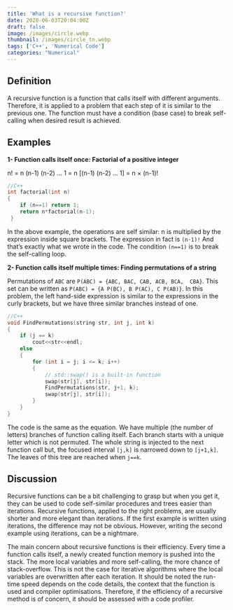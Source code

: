 ```yaml
---
title: 'What is a recursive function?'
date: 2020-06-03T20:04:00Z
draft: false
image: /images/circle.webp
thumbnail: /images/circle_tn.webp
tags: ['C++', 'Numerical Code']
categories: "Numerical"
---
```


## Definition

A recursive function is a function that calls itself with different arguments. Therefore, it is applied to a problem that each step of it is similar to the previous one. The function must have a condition (base case) to break self-calling when desired result is achieved.

## Examples

**1-  Function calls itself once: Factorial of a positive integer**

n! = n (n-1) (n-2) ... 1 = n [(n-1) (n-2) ... 1] = n × (n-1)!

```cpp
//C++
int factorial(int n)
{
    if (n==1) return 1;
    return n*factorial(n-1);
 }
```
In the above example, the operations are self similar: n is multiplied by the expression inside square brackets. The expression in fact is `(n-1)!` And that’s exactly what we wrote in the code. The condition `(n==1)` is to break the self-calling loop.

**2- Function calls itself multiple times: Finding permutations of a string**

Permutations of `ABC` are `P(ABC) = {ABC, BAC, CAB, ACB, BCA,  CBA}`. This set can be written as `P(ABC) = {A P(BC), B P(AC), C P(AB)}`. In this problem, the left hand-side expression is similar to the expressions in the curly brackets, but we have three similar branches instead of one.

```cpp
//C++
void FindPermutations(string str, int j, int k)  
{  
    if (j == k)  
        cout<<str<<endl;  
    else
    {  
        for (int i = j; i <= k; i++)  
        {  
            // std::swap() is a built-in function
            swap(str[j], str[i]);  
            FindPermutations(str, j+1, k);    
            swap(str[j], str[i]);  
        }  
    }  
}
```
The code is the same as the equation. We have multiple (the number of letters) branches of function calling itself. Each branch starts with a unique letter which is not permuted. The whole string is injected to the next function call but, the focused interval `[j,k]` is narrowed down to `[j+1,k]`. The leaves of this tree are reached when `j==k`.

## Discussion

Recursive functions can be a bit challenging to grasp but when you get it, they can be used to code self-similar procedures and trees easier than iterations. Recursive functions, applied to the right problems, are usually shorter and more elegant than iterations. If the first example is written using iterations, the difference may not be obvious. However, writing the second example using iterations, can be a nightmare.

The main concern about recursive functions is their efficiency. Every time a function calls itself, a newly created function memory is pushed into the stack. The more local variables and more self-calling, the more chance of stack-overflow. This is not the case for iterative algorithms where the local variables are overwritten after each iteration. It should be noted the run-time speed depends on the code details, the context that the function is used and compiler optimisations. Therefore, if the efficiency of a recursive method is of concern, it should be assessed with a code profiler.
